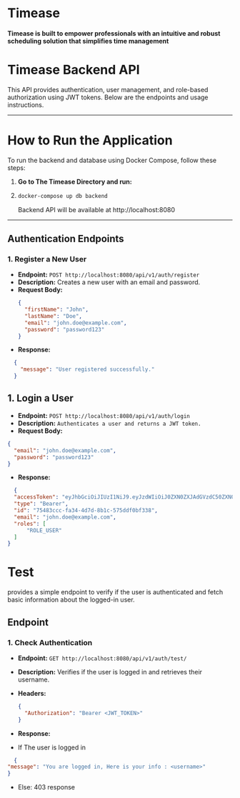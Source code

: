 # Timease
#### Timease is built to empower professionals with an intuitive and robust scheduling solution that simplifies time management

# **Timease Backend API**

This API provides authentication, user management, and role-based authorization using JWT tokens. Below are the endpoints and usage instructions.

---
# **How to Run the Application**

To run the backend and database using Docker Compose, follow these steps:

1. **Go to The Timease Directory and run:**
2. 
   ```bash
   docker-compose up db backend
   ```
   Backend API will be available at http://localhost:8080

---
## **Authentication Endpoints**

### **1. Register a New User**
- **Endpoint:** `POST http://localhost:8080/api/v1/auth/register`
- **Description:** Creates a new user with an email and password.
- **Request Body:**
  ```json
  {
    "firstName": "John",
    "lastName": "Doe",
    "email": "john.doe@example.com",
    "password": "password123"
  }
  ```
 - **Response:**
  ```json
    {
      "message": "User registered successfully."
    }
```


## **1. Login a User**

- **Endpoint:** `POST http://localhost:8080/api/v1/auth/login`
- **Description:**  `Authenticates a user and returns a JWT token.`
- **Request Body:** 
```json
{
  "email": "john.doe@example.com",
  "password": "password123"
}
```

 - **Response:**
  ```json
    {
    "accessToken": "eyJhbGciOiJIUzI1NiJ9.eyJzdWIiOiJ0ZXN0ZXJAdGVzdC50ZXN0IiwiaWF0IjoxNzMyNDc4NjEwLCJleHAiOjE3MzI0ODIyMTB9.QFTpWgNbCJN381euzDig5kBNrhHdX-pfo0QjMFdH6Ko",
    "type": "Bearer",
    "id": "75483ccc-fa34-4d7d-8b1c-575ddf0bf338",
    "email": "john.doe@example.com",
    "roles": [
        "ROLE_USER"
    ]
}
```

# **Test**

 provides a simple endpoint to verify if the user is authenticated and fetch basic information about the logged-in user.


## **Endpoint**

### **1. Check Authentication**
- **Endpoint:** `GET http://localhost:8080/api/v1/auth/test/`
- **Description:** Verifies if the user is logged in and retrieves their username.
- **Headers:**
  ```json
  {
    "Authorization": "Bearer <JWT_TOKEN>"
  }
  ```

- **Response:**
-  If The user is logged in
  ```json
    {
  "message": "You are logged in, Here is your info : <username>"
}

```
- Else: 403 response
